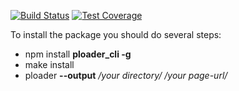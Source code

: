 [![Build Status](https://travis-ci.org/dzmitrypanamarenka/project-lvl3-s134.svg?branch=master)](https://travis-ci.org/dzmitrypanamarenka/project-lvl3-s134)
[![Test Coverage](https://api.codeclimate.com/v1/badges/95f79fdb7c46954827cb/test_coverage)](https://codeclimate.com/github/dzmitrypanamarenka/project-lvl3-s134/test_coverage)

To install the package you should do several steps:

- npm install **ploader_cli -g**
- make install
- ploader **--output** _/your directory/_ _/your page-url/_
